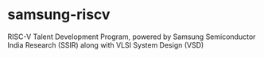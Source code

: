 # samsung-riscv
RISC-V Talent Development Program, powered by Samsung Semiconductor India Research (SSIR) along with VLSI System Design (VSD)
